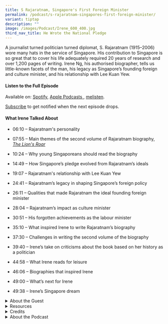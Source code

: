 ```yaml
---
title: S Rajaratnam, Singapore's First Foreign Minister
permalink: /podcast/s-rajaratnam-singapores-first-foreign-minister/
variant: tiptap
description: ""
image: /images/Podcast/Irene_600_400.jpg
third_nav_title: He Wrote the National Pledge
---
```

<p>A journalist turned politician turned diplomat, S. Rajaratnam (1915–2006)
wore many hats in the service of Singapore. His contribution to Singapore
is so great that to cover his life adequately required 20 years of research
and over 1,200 pages of writing.&nbsp;Irene&nbsp;Ng, his authorised biographer,
tells us little-known facets of the man, his legacy as Singapore’s founding
foreign and culture minister, and his relationship with Lee Kuan Yew.</p>
<p></p>
<h4><strong>Listen to the Full Episode</strong></h4>
<p>Available on: <a href="https://open.spotify.com/show/66PYiIthr1KqQhJ82XH4DN" rel="noopener nofollow" target="_blank"><u>Spotify</u></a>,
<a href="https://podcasts.apple.com/us/podcast/biblioasia/id1688142751" rel="noopener nofollow" target="_blank"><u>Apple Podcasts</u>
</a>, <a href="https://www.melisten.sg/podcast/playlist/BiblioAsia+-2115156" rel="noopener nofollow" target="_blank"><u>melisten</u></a>.</p>
<p><a href="https://open.spotify.com/show/66PYiIthr1KqQhJ82XH4DN" rel="noopener noreferrer nofollow" target="_blank"><u>Subscribe</u></a> to
get notified when the next episode drops.</p>
<p></p>
<h4><strong>What Irene Talked About</strong></h4>
<ul data-tight="true" class="tight">
<li>
<p>06:10 – Rajaratnam's personality</p>
</li>
<li>
<p>07:55 – Main themes of the second volume of Rajaratnam biography, <em><a href="https://eservice.nlb.gov.sg/redir/itemdetails?bid=300059306" rel="noopener nofollow" target="_blank">The Lion's Roar</a></em>
</p>
</li>
<li>
<p>10:24 – Why young Singaporeans should read the biography</p>
</li>
<li>
<p>14:49 – How Singapore’s pledge evolved from Rajaratnam’s ideals</p>
</li>
<li>
<p>19:07 – Rajaratnam's relationship with Lee Kuan Yew</p>
</li>
<li>
<p>24:41 – Rajaratnam’s legacy in shaping Singapore’s foreign policy</p>
</li>
<li>
<p>26:11 – Qualities that made Rajaratnam the ideal founding foreign minister</p>
</li>
<li>
<p>28:04 – Rajaratnam’s impact as culture minister</p>
</li>
<li>
<p>30:51 – His forgotten achievements as the labour minister</p>
</li>
<li>
<p>35:10 – What inspired Irene to write Rajaratnam’s biography</p>
</li>
<li>
<p>37:30 – Challenges in writing the second volume of the biography</p>
</li>
<li>
<p>39:40 – Irene’s take on criticisms about the book based on her history
as a politician</p>
</li>
<li>
<p>44:58 – What Irene reads for leisure</p>
</li>
<li>
<p>46:06 – Biographies that inspired Irene</p>
</li>
<li>
<p>49:00 – What’s next for Irene</p>
</li>
<li>
<p>49:38 – Irene’s Singapore dream</p>
</li>
</ul>
<p></p>
<div data-type="detailGroup" class="isomer-accordion isomer-accordion-white">
<details class="isomer-details">
<summary>About the Guest</summary>
<div data-type="detailsContent" class="isomer-details-content">
<p>Irene Ng&nbsp;is the authorised biographer of S. Rajaratnam and writer-in-residence
at the Institute of ISEAS–Yusof Ishak Institute. She was formerly an award-winning
senior political correspondent and a Member of Parliament in Singapore.</p>
<p></p>
</div>
</details>
<details class="isomer-details">
<summary>Resources</summary>
<div data-type="detailsContent" class="isomer-details-content">
<p>Irene Ng, <em><a href="https://eservice.nlb.gov.sg/redir/itemdetails?bid=300059306" rel="noopener nofollow" target="_blank">The Lion's Roar</a></em>,
vol. 2 of<em> S. Rajaratnam, The Authorised Biography</em> (Singapore: ISEAS–Yusof
Ishak Institute, 2024).</p>
<p></p>
<p>Irene Ng, <em><a href="https://eservice.nlb.gov.sg/redir/itemdetails?bid=300055076" rel="noopener nofollow" target="_blank">The Singapore Lion</a></em>,
vol. 1 of <em>S. Rajaratnam, The Authorised Biography</em> (Singapore: ISEAS–Yusof
Ishak Institute, 2024).</p>
<p></p>
<p>Irene Ng, “<a href="https://biblioasia.nlb.gov.sg/vol-20/issue-3/oct-dec-2024/rajaratnam-biography-lions-roar/" rel="noopener nofollow" target="_blank">S. Rajaratnam: The Lion’s Roar</a>,” <em>BiblioAsia </em>20,
no. 3 (October–December 2024).</p>
<p></p>
<p>Irene Ng, “<a href="https://biblioasia.nlb.gov.sg/vol-15/issue-1/apr-jun-2019/s-rajaratnam/" rel="noopener nofollow" target="_blank">Researching S. Rajaratnam</a>,” <em>BiblioAsia </em>15,
no. 1 (April–June 2019).</p>
</div>
</details>
<details class="isomer-details">
<summary>Credits</summary>
<div data-type="detailsContent" class="isomer-details-content">
<p>This episode of BiblioAsia+ was hosted by Jimmy Yap and produced by Soh
Gek Han. Sound engineering was done by Doppler Soundlab. The background
music "Di Tanjong Katong" was composed by Osman Ahmad and performed by&nbsp;
<a href="https://www.youtube.com/watch?v=uA2v7ka5TAI" rel="noopener noreferrer" target="_blank"><u>Chords Haven</u>
</a>. Special thanks to Irene for coming on the show.</p>
</div>
</details>
<details class="isomer-details">
<summary>About the Podcast</summary>
<div data-type="detailsContent" class="isomer-details-content">
<p>BiblioAsia+ is a podcast about Singapore history by the National Library
of Singapore.</p>
</div>
</details>
</div>
<p></p>